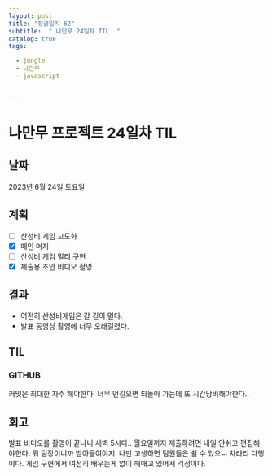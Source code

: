 ```yaml
---
layout: post
title: "정글일지 62"
subtitle:  " 나만무 24일차 TIL  "
catalog: true
tags:

  - jungle
  - 나만무
  - javascript


---
```


# 나만무 프로젝트 24일차 TIL

## 날짜

2023년 6월 24일 토요일

## 계획

- [ ] 산성비 게임 고도화
- [x] 메인 머지
- [ ] 산성비 게임 멀티 구현
- [x] 제출용 초안 비디오 촬영

## 결과

- 여전히 산성비게임은 갈 길이 멀다.
- 발표 동영상 촬영에 너무 오래걸렸다.

## TIL

### GITHUB

커밋은 최대한 자주 해야한다. 너무 먼길오면 되돌아 가는데 또 시간낭비해야한다..



## 회고

발표 비디오를 촬영이 끝나니 새벽 5시다.. 월요일까지 제출하려면 내일 안쉬고 편집해야한다. 뭐 팀장이니까 받아들여야지. 나만 고생하면 팀원들은 쉴 수 있으니 차라리 다행이다. 게임 구현에서 여전히 배우는게 없이 헤매고 있어서 걱정이다.